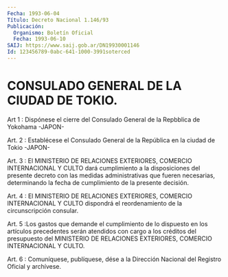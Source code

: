 ```yaml
---
Fecha: 1993-06-04
Título: Decreto Nacional 1.146/93
Publicación:
  Organismo: Boletín Oficial
  Fecha: 1993-06-10
SAIJ: https://www.saij.gob.ar/DN19930001146
Id: 123456789-0abc-641-1000-3991soterced
---
```

# CONSULADO GENERAL DE LA CIUDAD DE TOKIO.

<a id="1"></a>
Art  1  :  Dispónese  el  cierre  del  Consulado General de la Repbblica  de Yokohama -JAPON-

<a id="2"></a>
Art. 2 : Establécese el Consulado General de la República en la ciudad de Tokio -JAPON-

<a id="3"></a>
Art.  3  :  El  MINISTERIO  DE RELACIONES EXTERIORES, COMERCIO INTERNACIONAL  Y CULTO dará cumplimiento  a  la  disposiciones  del presente  decreto   con  las  medidas  administrativas  que  fueren necesarias, determinando  la  fecha  de cumplimiento de la presente decisión.

<a id="4"></a>
Art.  4  :  El  MINISTERIO  DE RELACIONES EXTERIORES, COMERCIO INTERNACIONAL Y CULTO dispondrá el reordenamiento de la circunscripción consular.

<a id="5"></a>
Art. 5 :Los gastos que demande el cumplimiento de lo dispuesto en los  artículos  precedentes  serán  atendidos  con  cargo  a los créditos  del  presupuesto del MINISTERIO DE RELACIONES EXTERIORES, COMERCIO INTERNACIONAL Y CULTO.

<a id="6"></a>
Art. 6 : Comuníquese, publíquese, dése a la Dirección Nacional del Registro Oficial y archívese.